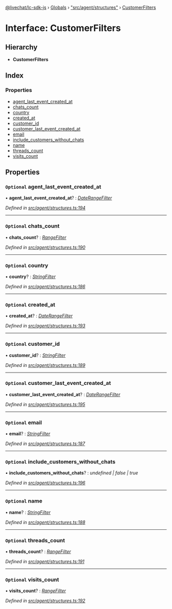 [@livechat/lc-sdk-js](../README.md) › [Globals](../globals.md) › ["src/agent/structures"](../modules/_src_agent_structures_.md) › [CustomerFilters](_src_agent_structures_.customerfilters.md)

# Interface: CustomerFilters

## Hierarchy

* **CustomerFilters**

## Index

### Properties

* [agent_last_event_created_at](_src_agent_structures_.customerfilters.md#optional-agent_last_event_created_at)
* [chats_count](_src_agent_structures_.customerfilters.md#optional-chats_count)
* [country](_src_agent_structures_.customerfilters.md#optional-country)
* [created_at](_src_agent_structures_.customerfilters.md#optional-created_at)
* [customer_id](_src_agent_structures_.customerfilters.md#optional-customer_id)
* [customer_last_event_created_at](_src_agent_structures_.customerfilters.md#optional-customer_last_event_created_at)
* [email](_src_agent_structures_.customerfilters.md#optional-email)
* [include_customers_without_chats](_src_agent_structures_.customerfilters.md#optional-include_customers_without_chats)
* [name](_src_agent_structures_.customerfilters.md#optional-name)
* [threads_count](_src_agent_structures_.customerfilters.md#optional-threads_count)
* [visits_count](_src_agent_structures_.customerfilters.md#optional-visits_count)

## Properties

### `Optional` agent_last_event_created_at

• **agent_last_event_created_at**? : *[DateRangeFilter](_src_agent_structures_.daterangefilter.md)*

*Defined in [src/agent/structures.ts:194](https://github.com/livechat/lc-sdk-js/blob/e25bbbb/src/agent/structures.ts#L194)*

___

### `Optional` chats_count

• **chats_count**? : *[RangeFilter](_src_agent_structures_.rangefilter.md)*

*Defined in [src/agent/structures.ts:190](https://github.com/livechat/lc-sdk-js/blob/e25bbbb/src/agent/structures.ts#L190)*

___

### `Optional` country

• **country**? : *[StringFilter](_src_agent_structures_.stringfilter.md)*

*Defined in [src/agent/structures.ts:186](https://github.com/livechat/lc-sdk-js/blob/e25bbbb/src/agent/structures.ts#L186)*

___

### `Optional` created_at

• **created_at**? : *[DateRangeFilter](_src_agent_structures_.daterangefilter.md)*

*Defined in [src/agent/structures.ts:193](https://github.com/livechat/lc-sdk-js/blob/e25bbbb/src/agent/structures.ts#L193)*

___

### `Optional` customer_id

• **customer_id**? : *[StringFilter](_src_agent_structures_.stringfilter.md)*

*Defined in [src/agent/structures.ts:189](https://github.com/livechat/lc-sdk-js/blob/e25bbbb/src/agent/structures.ts#L189)*

___

### `Optional` customer_last_event_created_at

• **customer_last_event_created_at**? : *[DateRangeFilter](_src_agent_structures_.daterangefilter.md)*

*Defined in [src/agent/structures.ts:195](https://github.com/livechat/lc-sdk-js/blob/e25bbbb/src/agent/structures.ts#L195)*

___

### `Optional` email

• **email**? : *[StringFilter](_src_agent_structures_.stringfilter.md)*

*Defined in [src/agent/structures.ts:187](https://github.com/livechat/lc-sdk-js/blob/e25bbbb/src/agent/structures.ts#L187)*

___

### `Optional` include_customers_without_chats

• **include_customers_without_chats**? : *undefined | false | true*

*Defined in [src/agent/structures.ts:196](https://github.com/livechat/lc-sdk-js/blob/e25bbbb/src/agent/structures.ts#L196)*

___

### `Optional` name

• **name**? : *[StringFilter](_src_agent_structures_.stringfilter.md)*

*Defined in [src/agent/structures.ts:188](https://github.com/livechat/lc-sdk-js/blob/e25bbbb/src/agent/structures.ts#L188)*

___

### `Optional` threads_count

• **threads_count**? : *[RangeFilter](_src_agent_structures_.rangefilter.md)*

*Defined in [src/agent/structures.ts:191](https://github.com/livechat/lc-sdk-js/blob/e25bbbb/src/agent/structures.ts#L191)*

___

### `Optional` visits_count

• **visits_count**? : *[RangeFilter](_src_agent_structures_.rangefilter.md)*

*Defined in [src/agent/structures.ts:192](https://github.com/livechat/lc-sdk-js/blob/e25bbbb/src/agent/structures.ts#L192)*
